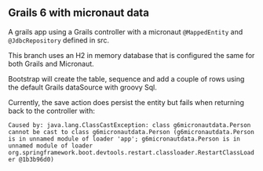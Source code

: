 ## Grails 6 with micronaut data

A grails app using a Grails controller with a micronaut `@MappedEntity` and `@JdbcRepository` defined in src.

This branch uses an H2 in memory database that is configured the same for both Grails and Micronaut.

Bootstrap will create the table, sequence and add a couple of rows using the default Grails dataSource with groovy Sql.

Currently, the save action does persist the entity but fails when returning back to the controller with:

`Caused by: java.lang.ClassCastException: class g6micronautdata.Person cannot be cast to class g6micronautdata.Person (g6micronautdata.Person is in unnamed module of loader 'app'; g6micronautdata.Person is in unnamed module of loader org.springframework.boot.devtools.restart.classloader.RestartClassLoader @1b3b96d0)`